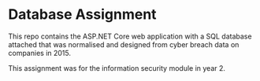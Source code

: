 # Database Assignment
This repo contains the ASP.NET Core web application with a SQL database attached that was normalised and designed from cyber breach data on companies in 2015.

This assignment was for the information security module in year 2.
